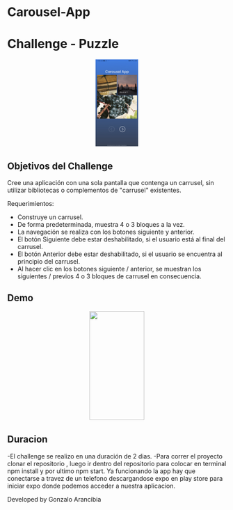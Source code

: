 # Carousel-App

# Challenge - Puzzle 

<p align="center">
  <img height="200" src="./assets/inicioImagen.png" />
</p>

## Objetivos del Challenge

Cree una aplicación con una sola pantalla que contenga un carrusel, sin utilizar bibliotecas o complementos de "carrusel" existentes.

Requerimientos:
- Construye un carrusel.
- De forma predeterminada, muestra 4 o 3 bloques a la vez.
- La navegación se realiza con los botones siguiente y anterior.
- El botón Siguiente debe estar deshabilitado, si el usuario está al final del carrusel.
- El botón Anterior debe estar deshabilitado, si el usuario se encuentra al principio del carrusel.
- Al hacer clic en los botones siguiente / anterior, se muestran los siguientes / previos 4 o 3 bloques de carrusel en consecuencia.

## Demo
<div align="center">
   <img height="250" width="50%" src="./imgDemo/2.png" />
</div>


## Duracion

-El challenge se realizo en una duración de 2 dias.
-Para correr el proyecto clonar el repositorio , luego ir dentro del repositorio para colocar en terminal npm install y por ultimo npm start. Ya funcionando la app hay que conectarse a travez de un telefono descargandose expo en play store para iniciar expo donde podemos acceder a nuestra aplicacion.

Developed by Gonzalo Arancibia
